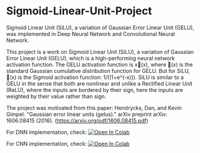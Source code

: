 # Sigmoid-Linear-Unit-Project
Sigmoid Linear Unit (SiLU), a variation of Gaussian Error Linear Unit (GELU), was implemented in Deep Neural Network and Convolutional Neural Network.

This project is a work on Sigmoid Linear Unit (SiLU), a variation of Gaussian Error Linear Unit (GELU), which is a high-performing neural network activation function. The GELU activation function is x(x), where (x) is the standard Gaussian cumulative distribution function for GELU. But for SiLU, (x) is the Sigmoid activation function: 1/((1+e^(-x))). SiLU is similar to a GELU in the sense that both are nonlinear and unlike a Rectified Linear Unit (ReLU), where the inputs are bordered by their sign, here the inputs are weighted by their value rather than sign.

The project was motivated from this paper: Hendrycks, Dan, and Kevin Gimpel. "Gaussian error linear units (gelus)." arXiv preprint arXiv: 1606.08415 (2016). (https://arxiv.org/pdf/1606.08415.pdf)

For DNN implementation, check: [![Open In Colab](https://colab.research.google.com/assets/colab-badge.svg)](https://colab.research.google.com/drive/1r1nHJ3lqaWbuynpKZDMQvNLnJkD_BVlr)

For CNN implementation, check: [![Open In Colab](https://colab.research.google.com/assets/colab-badge.svg)](https://colab.research.google.com/drive/1EMq3fgEM714dinUbATZVWiaphBJQTOvZ)
